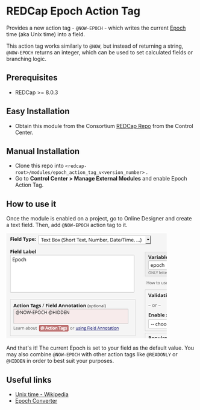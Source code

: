 # REDCap Epoch Action Tag
Provides a new action tag - `@NOW-EPOCH` - which writes the current [Epoch](https://en.wikipedia.org/wiki/Unix_time) time (aka Unix time) into a field.

This action tag works similarly to `@NOW`, but instead of returning a string, `@NOW-EPOCH` returns an integer, which can be used to set calculated fields or branching logic.

## Prerequisites
- REDCap >= 8.0.3

## Easy Installation
- Obtain this module from the Consortium [REDCap Repo](https://redcap.vanderbilt.edu/consortium/modules/index.php) from the Control Center.

## Manual Installation
- Clone this repo into `<redcap-root>/modules/epoch_action_tag_v<version_number>` .
- Go to **Control Center > Manage External Modules** and enable Epoch Action Tag.

## How to use it
Once the module is enabled on a project, go to Online Designer and create a text field. Then, add `@NOW-EPOCH` action tag to it.

![Action tag setup](img/field_annotation.png)

And that's it! The current Epoch is set to your field as the default value. You may also combine `@NOW-EPOCH` with other action tags like `@READONLY` or `@HIDDEN` in order to best suit your purposes.

## Useful links
- [Unix time - Wikipedia](https://en.wikipedia.org/wiki/Unix_time)
- [Epoch Converter](http://epochconverter.com/)
